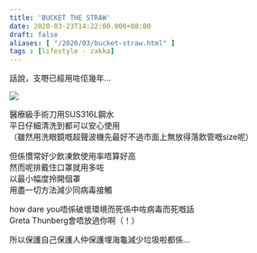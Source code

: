 ```yaml
---
title: 'BUCKET THE STRAW'
date: 2020-03-23T14:22:00.000+08:00
draft: false
aliases: [ "/2020/03/bucket-straw.html" ]
tags : [lifestyle - zakka]
---
```


話說，支嘢已經用咗佢幾年...  

![](/images/bucketthestraw.jpg)

醫療級手術刀用SUS316L鋼水  
平日仔細清洗到都可以安心使用  
（雖然用洗眼鏡嘅超聲波機先最好不過市面上無放得落飲管嘅size呢）  
  
但係慣常好少飲凍飲使用率唔算好高  
然而呢排戴住口罩就用多咗  
以最小幅度拎開個罩  
用盡一切方法減少同病毒接觸  
  
how dare you唔係破壞環境而死係中咗病毒而死嘅話  
Greta Thunberg會唔放過你啊（！）  
  
所以保護自己保護人仲保護埋海龜減少垃圾啦都係...